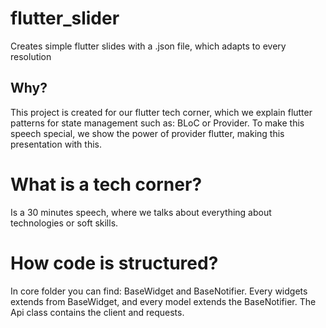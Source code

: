 # flutter_slider

Creates simple flutter slides with a .json file, which adapts to every resolution

## Why?

This project is created for our flutter tech corner, which we explain flutter patterns for state management such as: BLoC or Provider.
To make this speech special, we show the power of provider flutter, making this presentation with this.

# What is a tech corner?

Is a 30 minutes speech, where we talks about everything about technologies or soft skills.

# How code is structured?

In core folder you can find: BaseWidget and BaseNotifier. 
Every widgets extends from BaseWidget, and every model extends the BaseNotifier.
The Api class contains the client and requests.